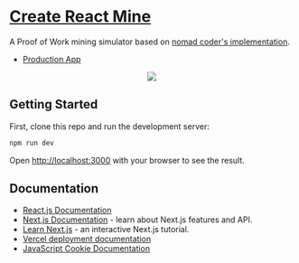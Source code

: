 # [Create React Mine]()

A Proof of Work mining simulator based on
[nomad coder's implementation](https://mining-simulator.netlify.app/).

- [Production App]()

<p align="center">
  <img src=".github/moveit_home.png">
</p>

## Getting Started

First, clone this repo and run the development server:

```bash
npm run dev
```

Open [http://localhost:3000](http://localhost:3000) with your browser to see the result.

## Documentation

- [React.js Documentation](https://reactjs.org/docs/getting-started.html)
- [Next.js Documentation](https://nextjs.org/docs) - learn about Next.js features and API.
- [Learn Next.js](https://nextjs.org/learn) - an interactive Next.js tutorial.
- [Vercel deployment documentation](https://nextjs.org/docs/deployment)
- [JavaScript Cookie Documentation](https://github.com/js-cookie/js-cookie)
